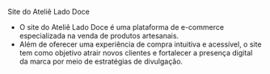 Site do Ateliê Lado Doce
- O site do Ateliê Lado Doce é uma plataforma de e-commerce especializada na venda de produtos artesanais.
- Além de oferecer uma experiência de compra intuitiva e acessível, o site tem como objetivo atrair novos clientes e fortalecer a presença digital da marca por meio de estratégias de divulgação.

